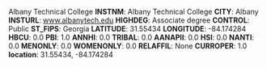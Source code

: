 
Albany Technical College
**INSTNM**: Albany Technical College
**CITY**: Albany
**INSTURL**: www.albanytech.edu
**HIGHDEG**: Associate degree
**CONTROL**: Public
**ST_FIPS**: Georgia
**LATITUDE**: 31.55434
**LONGITUDE**: -84.174284
**HBCU**: 0.0
**PBI**: 1.0
**ANNHI**: 0.0
**TRIBAL**: 0.0
**AANAPII**: 0.0
**HSI**: 0.0
**NANTI**: 0.0
**MENONLY**: 0.0
**WOMENONLY**: 0.0
**RELAFFIL**: None
**CURROPER**: 1.0
**location**: 31.55434, -84.174284